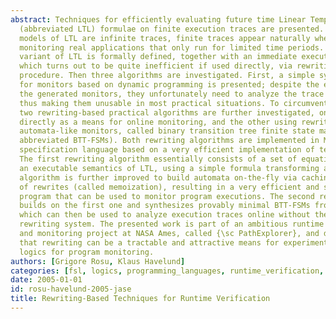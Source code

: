 ```yaml
---
abstract: Techniques for efficiently evaluating future time Linear Temporal Logic
  (abbreviated LTL) formulae on finite execution traces are presented. While the standard
  models of LTL are infinite traces, finite traces appear naturally when testing and/or
  monitoring real applications that only run for limited time periods. A finite trace
  variant of LTL is formally defined, together with an immediate executable semantics
  which turns out to be quite inefficient if used directly, via rewriting, as a monitoring
  procedure. Then three algorithms are investigated. First, a simple synthesis algorithm
  for monitors based on dynamic programming is presented; despite the efficiency of
  the generated monitors, they unfortunately need to analyze the trace backwards,
  thus making them unusable in most practical situations. To circumvent this problem,
  two rewriting-based practical algorithms are further investigated, one using rewriting
  directly as a means for online monitoring, and the other using rewriting to generate
  automata-like monitors, called binary transition tree finite state machines (and
  abbreviated BTT-FSMs). Both rewriting algorithms are implemented in Maude, an executable
  specification language based on a very efficient implementation of term rewriting.
  The first rewriting algorithm essentially consists of a set of equations establishing
  an executable semantics of LTL, using a simple formula transforming approach. This
  algorithm is further improved to build automata on-the-fly via caching and reuse
  of rewrites (called memoization), resulting in a very efficient and small Maude
  program that can be used to monitor program executions. The second rewriting algorithm
  builds on the first one and synthesizes provably minimal BTT-FSMs from LTL formulae,
  which can then be used to analyze execution traces online without the need for a
  rewriting system. The presented work is part of an ambitious runtime verification
  and monitoring project at NASA Ames, called {\sc PathExplorer}, and demonstrates
  that rewriting can be a tractable and attractive means for experimenting and implementing
  logics for program monitoring.
authors: [Grigore Rosu, Klaus Havelund]
categories: [fsl, logics, programming_languages, runtime_verification, javamop]
date: 2005-01-01
id: rosu-havelund-2005-jase
title: Rewriting-Based Techniques for Runtime Verification
---
```

